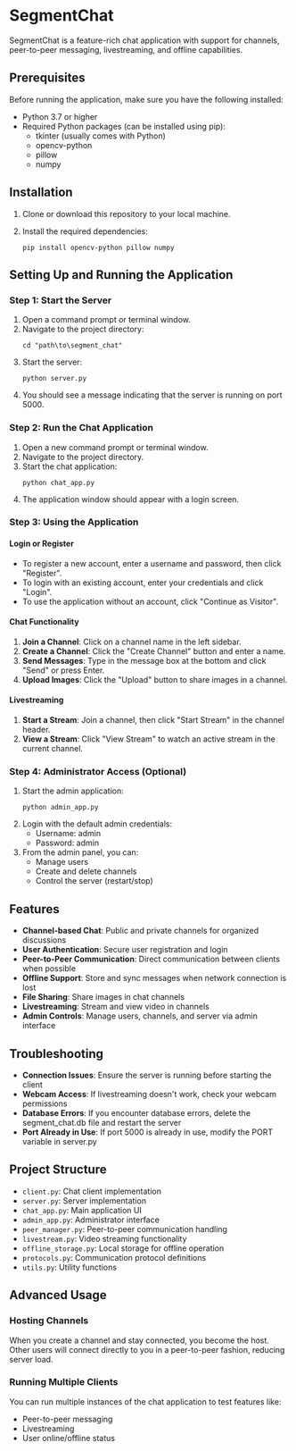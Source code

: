 # SegmentChat

SegmentChat is a feature-rich chat application with support for channels, peer-to-peer messaging, livestreaming, and offline capabilities.

## Prerequisites

Before running the application, make sure you have the following installed:

- Python 3.7 or higher
- Required Python packages (can be installed using pip):
  - tkinter (usually comes with Python)
  - opencv-python
  - pillow
  - numpy

## Installation

1. Clone or download this repository to your local machine.

2. Install the required dependencies:
   ```
   pip install opencv-python pillow numpy
   ```

## Setting Up and Running the Application

### Step 1: Start the Server

1. Open a command prompt or terminal window.
2. Navigate to the project directory:
   ```
   cd "path\to\segment_chat"
   ```
3. Start the server:
   ```
   python server.py
   ```
4. You should see a message indicating that the server is running on port 5000.

### Step 2: Run the Chat Application

1. Open a new command prompt or terminal window.
2. Navigate to the project directory.
3. Start the chat application:
   ```
   python chat_app.py
   ```
4. The application window should appear with a login screen.

### Step 3: Using the Application

#### Login or Register
- To register a new account, enter a username and password, then click "Register".
- To login with an existing account, enter your credentials and click "Login".
- To use the application without an account, click "Continue as Visitor".

#### Chat Functionality
1. **Join a Channel**: Click on a channel name in the left sidebar.
2. **Create a Channel**: Click the "Create Channel" button and enter a name.
3. **Send Messages**: Type in the message box at the bottom and click "Send" or press Enter.
4. **Upload Images**: Click the "Upload" button to share images in a channel.

#### Livestreaming
1. **Start a Stream**: Join a channel, then click "Start Stream" in the channel header.
2. **View a Stream**: Click "View Stream" to watch an active stream in the current channel.

### Step 4: Administrator Access (Optional)

1. Start the admin application:
   ```
   python admin_app.py
   ```
2. Login with the default admin credentials:
   - Username: admin
   - Password: admin
3. From the admin panel, you can:
   - Manage users
   - Create and delete channels
   - Control the server (restart/stop)

## Features

- **Channel-based Chat**: Public and private channels for organized discussions
- **User Authentication**: Secure user registration and login
- **Peer-to-Peer Communication**: Direct communication between clients when possible
- **Offline Support**: Store and sync messages when network connection is lost
- **File Sharing**: Share images in chat channels
- **Livestreaming**: Stream and view video in channels
- **Admin Controls**: Manage users, channels, and server via admin interface

## Troubleshooting

- **Connection Issues**: Ensure the server is running before starting the client
- **Webcam Access**: If livestreaming doesn't work, check your webcam permissions
- **Database Errors**: If you encounter database errors, delete the segment_chat.db file and restart the server
- **Port Already in Use**: If port 5000 is already in use, modify the PORT variable in server.py

## Project Structure

- `client.py`: Chat client implementation
- `server.py`: Server implementation
- `chat_app.py`: Main application UI
- `admin_app.py`: Administrator interface
- `peer_manager.py`: Peer-to-peer communication handling
- `livestream.py`: Video streaming functionality
- `offline_storage.py`: Local storage for offline operation
- `protocols.py`: Communication protocol definitions
- `utils.py`: Utility functions

## Advanced Usage

### Hosting Channels
When you create a channel and stay connected, you become the host. Other users will connect directly to you in a peer-to-peer fashion, reducing server load.

### Running Multiple Clients
You can run multiple instances of the chat application to test features like:
- Peer-to-peer messaging
- Livestreaming
- User online/offline status
